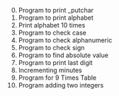0. Program to print _putchar
1. Program to print alphabet
2. Print alphabet 10 times
3. Program to check case
4. Program to check alphanumeric
5. Program to check sign
6. Program to find absolute value
7. Program to print last digit
8. Incrementing minutes
9. Program for 9 Times Table
10. Program adding two integers

